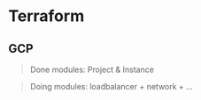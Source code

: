 # Terraform

## GCP

> Done modules: Project & Instance

> Doing modules: loadbalancer + network + ...
